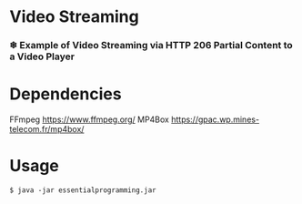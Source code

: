 # Video Streaming
### ❄ Example of Video Streaming via HTTP 206 Partial Content to a Video Player

# Dependencies

FFmpeg https://www.ffmpeg.org/
MP4Box https://gpac.wp.mines-telecom.fr/mp4box/

# Usage
`$ java -jar essentialprogramming.jar`
